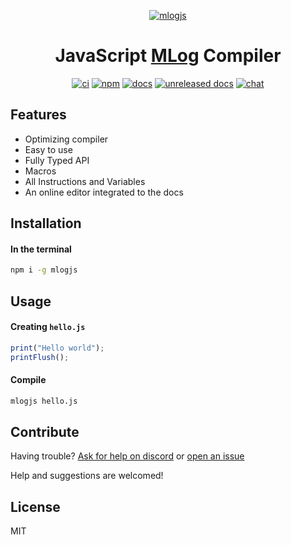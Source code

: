 <div markdown="1" align="center">

[![mlogjs](https://mlogjs.netlify.app/logo.png)][docs]

# **JavaScript [MLog](https://mindustrygame.github.io/wiki/logic/0-introduction/) Compiler**

[![ci](https://github.com/weisrc/mlogjs/actions/workflows/ci.yml/badge.svg)][ci]
[![npm](https://img.shields.io/npm/v/mlogjs?color=cb3837&logo=npm)][npm]
[![docs](https://img.shields.io/badge/docs-stable-41B883?logo=readthedocs)][docs]
[![unreleased docs](https://img.shields.io/badge/docs-unreleased-41B883?logo=readthedocs)][unreleased docs]
[![chat](https://img.shields.io/badge/chat-discord-blue?logo=discord)][discord]

</div>

## Features

- Optimizing compiler
- Easy to use
- Fully Typed API
- Macros
- All Instructions and Variables
- An online editor integrated to the docs

## Installation

#### In the terminal

```sh
npm i -g mlogjs
```

## Usage

#### Creating `hello.js`

```js
print("Hello world");
printFlush();
```

#### Compile

```sh
mlogjs hello.js
```

## Contribute

Having trouble? [Ask for help on discord](https://discord.gg/2VudfNUp)
or [open an issue](https://github.com/mlogjs/mlogjs/issues/new)

Help and suggestions are welcomed!

## License

MIT

<!-- url -->

[npm]: https://www.npmjs.com/package/mlogjs
[ci]: https://github.com/mlogjs/mlogjs/actions/workflows/ci.yml
[docs]: https://mlogjs.netlify.app
[unreleased docs]: https://mlogjs.github.io/mlogjs/
[discord]: https://discord.gg/SvgjCtZnR5
